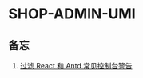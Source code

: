 # SHOP-ADMIN-UMI

## 备忘

1. [过滤 React 和 Antd 常见控制台警告](https://github.com/ant-design/pro-components/discussions/8837)
